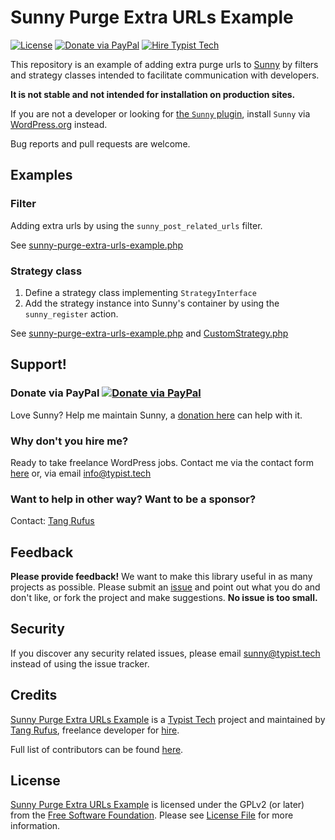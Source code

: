 # Sunny Purge Extra URLs Example

[![License](https://img.shields.io/github/license/typisttech/sunny-purge-extra-urls-example.svg)](https://github.com/TypistTech/sunny-purge-extra-urls-example/blob/master/LICENSE)
[![Donate via PayPal](https://img.shields.io/badge/Donate-PayPal-blue.svg)](https://www.typist.tech/donate/sunny/)
[![Hire Typist Tech](https://img.shields.io/badge/Hire-Typist%20Tech-ff69b4.svg)](https://www.typist.tech/contact/)


This repository is an example of adding extra purge urls to [Sunny](https://wordpress.org/plugins/sunny/) by filters and strategy classes intended to facilitate communication with developers.

**It is not stable and not intended for installation on production sites.**

If you are not a developer or looking for [the `Sunny` plugin](https://wordpress.org/plugins/sunny/), install `Sunny` via [WordPress.org](https://wordpress.org/plugins/sunny/) instead.

Bug reports and pull requests are welcome.



## Examples

### Filter

Adding extra urls by using the `sunny_post_related_urls` filter. 

See [sunny-purge-extra-urls-example.php](./sunny-purge-extra-urls-example.php)

### Strategy class

1. Define a strategy class implementing `StrategyInterface`
2. Add the strategy instance into Sunny's container by using the `sunny_register` action. 

See [sunny-purge-extra-urls-example.php](./sunny-purge-extra-urls-example.php) and [CustomStrategy.php](./CustomStrategy.php)



## Support!

### Donate via PayPal [![Donate via PayPal](https://img.shields.io/badge/Donate-PayPal-blue.svg)](https://www.typist.tech/donate/sunny/)

Love Sunny? Help me maintain Sunny, a [donation here](https://www.typist.tech/donate/sunny/) can help with it. 

### Why don't you hire me?

Ready to take freelance WordPress jobs. Contact me via the contact form [here](https://www.typist.tech/contact/) or, via email [info@typist.tech](mailto:info@typist.tech)

### Want to help in other way? Want to be a sponsor? 

Contact: [Tang Rufus](mailto:tangrufus@gmail.com)



## Feedback

**Please provide feedback!** We want to make this library useful in as many projects as possible.
Please submit an [issue](https://github.com/TypistTech/sunny-purge-extra-urls-example/issues/new) and point out what you do and don't like, or fork the project and make suggestions.
**No issue is too small.**



## Security

If you discover any security related issues, please email sunny@typist.tech instead of using the issue tracker.



## Credits

[Sunny Purge Extra URLs Example](https://github.com/TypistTech/sunny-purge-extra-urls-example) is a [Typist Tech](https://www.typist.tech) project and maintained by [Tang Rufus](https://twitter.com/Tangrufus), freelance developer for [hire](https://www.typist.tech/contact/).

Full list of contributors can be found [here](https://github.com/TypistTech/sunny-purge-extra-urls-example/graphs/contributors).



## License

[Sunny Purge Extra URLs Example](https://github.com/TypistTech/sunny-purge-extra-urls-example) is licensed under the GPLv2 (or later) from the [Free Software Foundation](http://www.fsf.org/).
Please see [License File](LICENSE) for more information.
